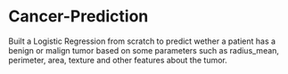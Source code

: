 # Cancer-Prediction
Built a Logistic Regression from scratch to predict wether a patient has a benign or malign tumor based on some parameters such as radius_mean, perimeter, area, texture and other features about the tumor.
